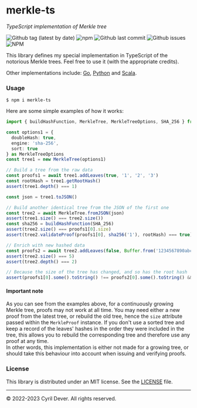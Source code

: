 # merkle-ts
_TypeScript implementation of Merkle tree_

![Github tag (latest by date)](https://img.shields.io/github/v/tag/cyrildever/merkle-trees)
![npm](https://img.shields.io/npm/dw/merkle-ts)
![Github last commit](https://img.shields.io/github/last-commit/cyrildever/merkle-trees)
![Github issues](https://img.shields.io/github/issues/cyrildever/merkle-trees)
![NPM](https://img.shields.io/npm/l/merkle-ts)

This library defines my special implementation in TypeScript of the notorious Merkle trees. Feel free to use it (with the appropriate credits).


Other implementations include: [Go](../go/README.md), [Python](../py/README.md) and [Scala](../scala/README.md).


### Usage

```console
$ npm i merkle-ts
```

Here are some simple examples of how it works:
```typescript
import { buildHashFunction, MerkleTree, MerkleTreeOptions, SHA_256 } from 'merkle-ts'

const options1 = {
  doubleHash: true,
  engine: 'sha-256',
  sort: true
} as MerkleTreeOptions
const tree1 = new MerkleTree(options1)

// Build a tree from the raw data
const proofs1 = await tree1.addLeaves(true, '1', '2', '3')
const rootHash = tree1.getRootHash()
assert(tree1.depth() === 1)

const json = tree1.toJSON()

// Build another identical tree from the JSON of the first one
const tree2 = await MerkleTree.fromJSON(json)
assert(tree1.size() === tree2.size())
const sha256 = buildHashFunction(SHA_256)
assert(tree2.size() === proofs1[0].size)
assert(tree2.validateProof(proofs1[0], sha256('1'), rootHash) === true)

// Enrich with new hashed data
const proofs2 = await tree2.addLeaves(false, Buffer.from('1234567890abcdef1234567890abcdef1234567890abcdef1234567890abcdef', 'hex'), Buffer.from('abcdef0123456789abcdef0123456789abcdef0123456789abcdef0123456789', 'hex'))
assert(tree2.size() === 5)
assert(tree2.depth() === 2)

// Because the size of the tree has changed, and so has the root hash
assert(proofs1[0].some().toString() !== proofs2[0].some().toString() && !tree2.validateProof(proofs1[0], sha256('1'), rootHash))
```

#### Important note

As you can see from the examples above, for a continuously growing Merkle tree, proofs may not work at all time. You may need either a new proof from the latest tree, or rebuild the old tree, hence the `size` attribute passed within the `MerkleProof` instance. If you don't use a sorted tree and keep a record of the leaves' hashes in the order they were included in the tree, this allows you to rebuild the corresponding tree and therefore use any proof at any time. \
In other words, this implementation is either not made for a growing tree, or should take this behaviour into account when issuing and verifying proofs.


### License

This library is distributed under an MIT license.
See the [LICENSE](LICENSE) file.


<hr />
&copy; 2022-2023 Cyril Dever. All rights reserved.